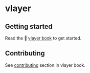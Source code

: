 # vlayer

## Getting started

Read the 📖 [vlayer book](https://book.vlayer.xyz/getting_started.html) to get started.

## Contributing

See [contributing](https://book.vlayer.xyz/contributing.html) section in vlayer book.


